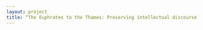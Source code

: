 ```yaml
--- 
layout: project 
title: “The Euphrates to the Thames: Preserving intellectual discourse from Arab and Islamic diaspora in late 20th century London, selected recordings from the Mohamed Makiya Archive at MIT Libraries.”
---
```



